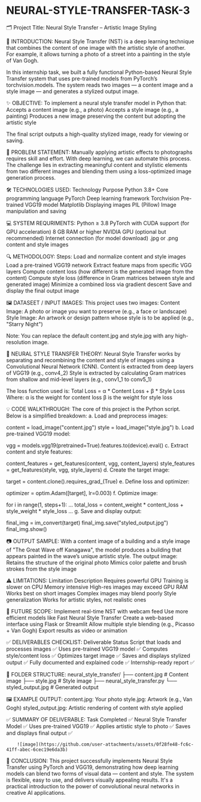 # NEURAL-STYLE-TRANSFER-TASK-3
🗂️ Project Title: Neural Style Transfer – Artistic Image Styling

🎯 INTRODUCTION:
Neural Style Transfer (NST) is a deep learning technique that combines the content of one image with the artistic style of another. For example, it allows turning a photo of a street into a painting in the style of Van Gogh.

In this internship task, we built a fully functional Python-based Neural Style Transfer system that uses pre-trained models from PyTorch’s torchvision.models. The system reads two images — a content image and a style image — and generates a stylized output image.

✨ OBJECTIVE:
To implement a neural style transfer model in Python that:
Accepts a content image (e.g., a photo)
Accepts a style image (e.g., a painting)
Produces a new image preserving the content but adopting the artistic style

The final script outputs a high-quality stylized image, ready for viewing or saving.

📌 PROBLEM STATEMENT:
Manually applying artistic effects to photographs requires skill and effort. With deep learning, we can automate this process. The challenge lies in extracting meaningful content and stylistic elements from two different images and blending them using a loss-optimized image generation process.

🛠 TECHNOLOGIES USED:
      Technology	                                          Purpose
      Python 3.8+	                                    Core programming language
      PyTorch	                                         Deep learning framework
      Torchvision	                                     Pre-trained VGG19 model
      Matplotlib	                                        Displaying images
      PIL (Pillow)	                                Image manipulation and saving

💻 SYSTEM REQURIMENTS:
Python ≥ 3.8
PyTorch with CUDA support (for GPU acceleration)
8 GB RAM or higher
NVIDIA GPU (optional but recommended)
Internet connection (for model download)
.jpg or .png content and style images

🔍 METHODOLOGY:
Steps:
Load and normalize content and style images
Load a pre-trained VGG19 network
Extract feature maps from specific VGG layers
Compute content loss (how different is the generated image from the content)
Compute style loss (difference in Gram matrices between style and generated image)
Minimize a combined loss via gradient descent
Save and display the final output image

🖼 DATASEET / INPUT IMAGES:
This project uses two images:
Content Image: A photo or image you want to preserve (e.g., a face or landscape)
Style Image: An artwork or design pattern whose style is to be applied (e.g., "Starry Night")

Note: You can replace the default content.jpg and style.jpg with any high-resolution image.

🧠 NEURAL STYLE TRANSFER THEORY:
Neural Style Transfer works by separating and recombining the content and style of images using a Convolutional Neural Network (CNN).
Content is extracted from deep layers of VGG19 (e.g., conv4_2)
Style is extracted by calculating Gram matrices from shallow and mid-level layers 
(e.g., conv1_1 to conv5_1)

The loss function used is:
Total Loss = α * Content Loss + β * Style Loss
Where:
α is the weight for content loss
β is the weight for style loss

💡 CODE WALKTHROUGH:
The core of this project is the Python script. Below is a simplified breakdown:
a. Load and preprocess images:

content = load_image("content.jpg")
style = load_image("style.jpg")
b. Load pre-trained VGG19 model:

vgg = models.vgg19(pretrained=True).features.to(device).eval()
c. Extract content and style features:

content_features = get_features(content, vgg, content_layers)
style_features = get_features(style, vgg, style_layers)
d. Create the target image:

target = content.clone().requires_grad_(True)
e. Define loss and optimizer:

optimizer = optim.Adam([target], lr=0.003)
f. Optimize image:

for i in range(1, steps+1):
    ...
    total_loss = content_weight * content_loss + style_weight * style_loss
    ...
g. Save and display output:

final_img = im_convert(target)
final_img.save("styled_output.jpg")
final_img.show()

📷 OUTPUT SAMPLE:
With a content image of a building and a style image of "The Great Wave off Kanagawa", the model produces a building that appears painted in the wave’s unique artistic style.
The output image:
Retains the structure of the original photo
Mimics color palette and brush strokes from the style image

⚠ LIMITATIONS:
    Limitation	                                     Description
  Requires powerful GPU	                      Training is slower on CPU
  Memory intensive	                        High-res images may exceed GPU RAM
  Works best on short images	               Complex images may blend poorly
  Style generalization                 	Works for artistic styles, not realistic ones

🚀 FUTURE SCOPE:
Implement real-time NST with webcam feed
Use more efficient models like Fast Neural Style Transfer
Create a web-based interface using Flask or Streamlit
Allow multiple style blending (e.g., Picasso + Van Gogh)
Export results as video or animation

✅ DELIVERABLES CHECKLIST:
        Deliverable                                          	Status
Script that loads and processes images	                        ✅
Uses pre-trained VGG19 model	                                  ✅
Computes style/content loss	                                    ✅
Optimizes target image	                                        ✅
Saves and displays stylized output	                            ✅
Fully documented and explained code                            	✅
Internship-ready report	                                        ✅

📁 FOLDER STRUCTURE:
neural_style_transfer/
├── content.jpg            # Content image
├── style.jpg              # Style image
├── neural_style_transfer.py
└── styled_output.jpg      # Generated output

🖼 EXAMPLE OUTPUT:
content.jpg: Your photo
style.jpg: Artwork (e.g., Van Gogh)
styled_output.jpg: Artistic rendering of content with style applied

✅ SUMMARY OF DELIVERABLE:
Task	Completed                                               ✅
Neural Style Transfer Model                                 	✅
Uses pre-trained VGG19	                                      ✅
Applies artistic style to photo	                              ✅
Saves and displays final output	                              ✅

        ![image](https://github.com/user-attachments/assets/0f28fe48-fc6c-41ff-abec-6cec19e6da3b)


📜 CONCLUSION:
        This project successfully implements Neural Style Transfer using PyTorch and VGG19, demonstrating how deep learning models can blend two forms of visual data — content and style. The system is flexible, easy to use, and delivers visually appealing results. It's a practical introduction to the power of convolutional neural networks in creative AI applications.
